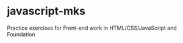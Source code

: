 javascript-mks
==============

Practice exercises for Front-end work in HTML/CSS/JavaScript and Foundation
